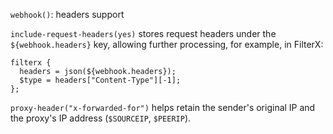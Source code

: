 `webhook()`: headers support

`include-request-headers(yes)` stores request headers under the `${webhook.headers}` key,
allowing further processing, for example, in FilterX:

```
filterx {
  headers = json(${webhook.headers});
  $type = headers["Content-Type"][-1];
};
```

`proxy-header("x-forwarded-for")` helps retain the sender's original IP and the proxy's IP address
(`$SOURCEIP`, `$PEERIP`).
